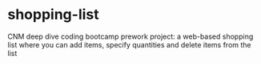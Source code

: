 # shopping-list
CNM deep dive coding bootcamp prework project: a web-based shopping list where you can add items, specify quantities and delete items from the list
